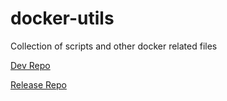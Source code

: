 # docker-utils

Collection of scripts and other docker related files


[Dev Repo](https://gitlab.com/flowalex/docker-utils)

[Release Repo](https://github.com/flowalex-tech/docker-utils)
